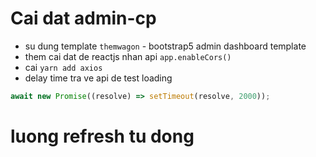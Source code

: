 # Cai dat admin-cp

- su dung template `themwagon` - bootstrap5 admin dashboard template
- them cai dat de reactjs nhan api `app.enableCors()`
- cai `yarn add axios`
- delay time tra ve api de test loading

```javascript
await new Promise((resolve) => setTimeout(resolve, 2000));
```

# luong refresh tu dong

